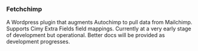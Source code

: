 ### Fetchchimp

A Wordpress plugin that augments Autochimp to pull data from Mailchimp. Supports Cimy Extra Fields field mappings. Currently at a very early stage of development but operational. Better docs will be provided as development progresses.
